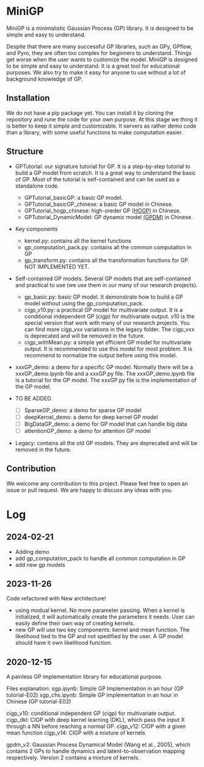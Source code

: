 # MiniGP
MiniGP is a minimalistic Gaussian Process (GP) library. It is designed to be simple and easy to understand. 

Despite that there are many successful GP libraries, such as GPy, GPflow, and Pyro, they are often too complex for beginners to understand. Things get worse when the user wants to customize the model. MiniGP is designed to be simple and easy to understand. It is a great tool for educational purposes. We also try to make it easy for anyone to use without a lot of background knowledge of GP.

## Installation
We do not have a pip package yet. You can install it by cloning the repository and rune the code for your own purpose. At this stage we thing it is better to keep it simple and customizable. It servers as rather demo code than a library, with some useful functions to make computation easier.

## Structure
- GPTutorial: our signature tutorial for GP. It is a step-by-step tutorial to build a GP model from scratch. It is a great way to understand the basic of GP. Most of the tutorial is self-contained and can be used as a standalone code.
  - GPTutorial_basicGP: a basic GP model. 
  - GPTutorial_basicGP_chinese: a basic GP model in Chinese.
  - GPTutorial_hogp_chinese: high-oreder GP [(HOGP)](https://proceedings.mlr.press/v89/zhe19a.html) in Chinese.
  - GPTutorial_DynamicModel: GP dynamic model [(GPDM)](https://www.dgp.toronto.edu/~jmwang/gpdm/nips05final.pdf) in Chinese.

- Key components
  - kernel.py: contains all the kernel functions
  - gp_computation_pack.py: contains all the common computation in GP
  - gp_transform.py: contains all the transformation functions for GP. NOT IMPLEMENTED YET.
- Self-contained GP models.
  Several GP models that are self-contained and practical to use (we use them in our many of our research projects). 
    - gp_basic.py: basic GP model. It demonstrate how to build a GP model without using the gp_computation_pack.
    - cigp_v10.py: a practical GP model for multivariate output. It is a conditional independent GP (cigp) for multivariate output. v10 is the special version that work with many of our research projects. You can find more cigp_vxx variations in the legacy folder. The cigp_vxx is deprecated and will be removed in the future.
    - cigp_withMean.py: a simple yet efficient GP model for multivariate output. It is recommended to use this model for most problem. It is recommend to normalize the output before using this model.
  
- xxxGP_demo: a demo for a specific GP model. Normally there will be a xxxGP_demo.ipynb file and a xxxGP.py file. The xxxGP_demo.ipynb file is a tutorial for the GP model. The xxxGP.py file is the implementation of the GP model. 
- TO BE ADDED.
  - [ ] SparseGP_demo: a demo for sparse GP model
  - [ ] deepKernel_demo: a demo for deep kernel GP model
  - [ ] BigDataGP_demo: a demo for GP model that can handle big data
  - [ ] attentionGP_demo: a demo for attention GP model

- Legacy: contains all the old GP models. They are deprecated and will be removed in the future.

## Contribution
We welcome any contribution to this project. Please feel free to open an issue or pull request. We are happy to discuss any ideas with you. 


<!-- # Todo list -->
<!-- - [ ] !Test different way of kernel inversion! -->
<!-- - [ ] add a testunit for kernel function -->
<!-- - [ ] add a testunit for GP model -->
<!-- - [ ] add GP_build which take a GP model and warp it with normalizer, optimizer, and loss function definition.
- [ ] add mean function to GP model
- [ ] redo previous GP models using the new architecture
- [ ] add GPU enabled GP
- [ ] Need HOGP -->






# Log

## 2024-02-21
- Adding demo
- add gp_computation_pack to handle all common computation in GP
- add new gp models

## 2023-11-26
Code refactored with New architecture!
- using modual kernel. No more parameter passing. When a kernel is initialized, it will automatically create the parameters it needs. User can easily define their own way of creating kernels.
- new GP will use two key components: kernel and mean function. The likelihood tied to the GP and not spedified by the user. A GP model should have it own likelihood function.

## 2020-12-15
A painless GP implementation library for educational purpose.

Files explanation:
sgp.ipynb: Simple GP Implementation in an hour (GP tutorial-E02)
sgp_chs.ipynb: Simple GP Implementation in an hour in Chinese (GP tutorial-E02)

cigp_v10: conditional independent GP (cigp) for multivariate output.
cigp_dkl: CIGP with deep kernel learning (DKL), which pass the input X through a NN before reaching a normal GP.
cigp_v12: CIGP with a given mean function
cigp_v14: CIGP with a mixture of kernels

gpdm_v2: Gaussian Process Dynamical Model (Wang et al., 2005), which contains 2 GPs to handle dynamics and latent-to-observation mapping respectively. Version 2 contains a mixture of kernels.
